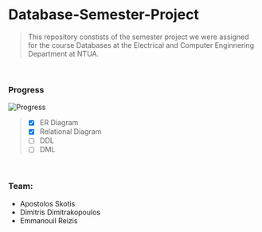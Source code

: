 # Database-Semester-Project
> This repository constists of the semester project we were assigned for the course Databases at the Electrical and Computer Enginnering Department at NTUA.

<br/>

### Progress
![Progress](https://progress-bar.dev/75/?scale=500&title=Progress&width=200&color=babaca&suffix=%)
> - [x] ER Diagram
> - [x] Relational Diagram
> - [ ] DDL
> - [ ] DML

<br/>

### Team:
- Apostolos Skotis
- Dimitris Dimitrakopoulos
- Emmanouil Reizis
